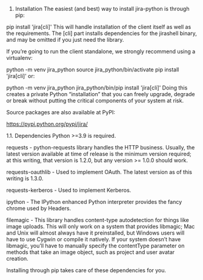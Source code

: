 1. Installation
The easiest (and best) way to install jira-python is through pip:

pip install 'jira[cli]'
This will handle installation of the client itself as well as the requirements. The [cli] part installs dependencies for the jirashell binary, and may be omitted if you just need the library.

If you’re going to run the client standalone, we strongly recommend using a virtualenv:

python -m venv jira_python
source jira_python/bin/activate
pip install 'jira[cli]'
or:

python -m venv jira_python
jira_python/bin/pip install 'jira[cli]'
Doing this creates a private Python “installation” that you can freely upgrade, degrade or break without putting the critical components of your system at risk.

Source packages are also available at PyPI:

https://pypi.python.org/pypi/jira/

1.1. Dependencies
Python >=3.9 is required.

requests - python-requests library handles the HTTP business. Usually, the latest version available at time of release is the minimum version required; at this writing, that version is 1.2.0, but any version >= 1.0.0 should work.

requests-oauthlib - Used to implement OAuth. The latest version as of this writing is 1.3.0.

requests-kerberos - Used to implement Kerberos.

ipython - The IPython enhanced Python interpreter provides the fancy chrome used by Headers.

filemagic - This library handles content-type autodetection for things like image uploads. This will only work on a system that provides libmagic; Mac and Unix will almost always have it preinstalled, but Windows users will have to use Cygwin or compile it natively. If your system doesn’t have libmagic, you’ll have to manually specify the contentType parameter on methods that take an image object, such as project and user avatar creation.

Installing through pip takes care of these dependencies for you.